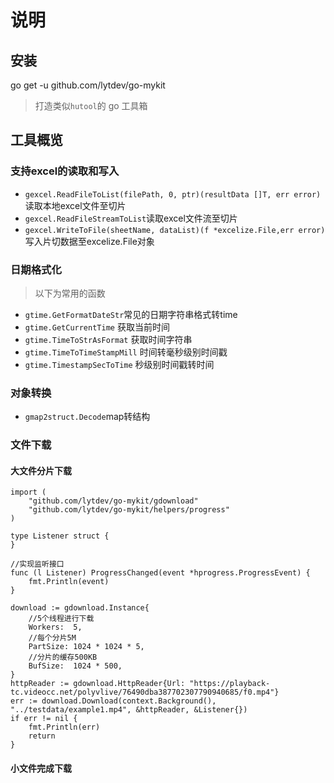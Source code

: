 # 说明

## 安装
go get -u github.com/lytdev/go-mykit

> 打造类似`hutool`的 go 工具箱

## 工具概览

### 支持excel的读取和写入

- `gexcel.ReadFileToList(filePath, 0, ptr)(resultData []T, err error)`读取本地excel文件至切片
- `gexcel.ReadFileStreamToList`读取excel文件流至切片
- `gexcel.WriteToFile(sheetName, dataList)(f *excelize.File,err error)`写入片切数据至excelize.File对象

### 日期格式化

> 以下为常用的函数

- `gtime.GetFormatDateStr`常见的日期字符串格式转time
- `gtime.GetCurrentTime` 获取当前时间
- `gtime.TimeToStrAsFormat` 获取时间字符串
- `gtime.TimeToTimeStampMill` 时间转毫秒级别时间戳
- `gtime.TimestampSecToTime` 秒级别时间戳转时间

### 对象转换

- `gmap2struct.Decode`map转结构

### 文件下载
#### 大文件分片下载
```
import (
    "github.com/lytdev/go-mykit/gdownload"
    "github.com/lytdev/go-mykit/helpers/progress"
)

type Listener struct {
}

//实现监听接口
func (l Listener) ProgressChanged(event *hprogress.ProgressEvent) {
    fmt.Println(event)
}

download := gdownload.Instance{
    //5个线程进行下载
    Workers:  5,
    //每个分片5M
    PartSize: 1024 * 1024 * 5,
    //分片的缓存500KB 
    BufSize:  1024 * 500,
}
httpReader := gdownload.HttpReader{Url: "https://playback-tc.videocc.net/polyvlive/76490dba387702307790940685/f0.mp4"}
err := download.Download(context.Background(), "../testdata/example1.mp4", &httpReader, &Listener{})
if err != nil {
    fmt.Println(err)
    return
}
```
#### 小文件完成下载
